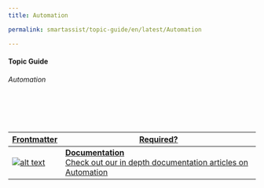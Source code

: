 ```yaml
---
title: Automation

permalink: smartassist/topic-guide/en/latest/Automation

---
```

#### Topic Guide
###### Automation

<br>
<br>
<br>

<a class="doc-link" target="_blank" href="https://docs.kore.ai/smartassist/add-conversational-automation-to-your-contact-center/introduction-to-bots">

| Frontmatter | Required? |
|-------------|-------------|
| ![alt text](images/docIcon.svg "Title") | **Documentation**  <br /> Check out our in depth documentation articles on Automation | 
</a>

